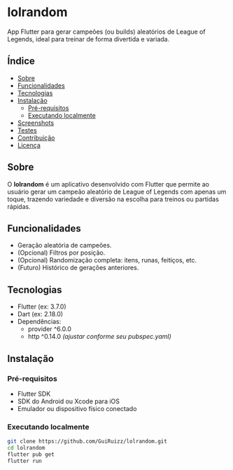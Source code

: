 # lolrandom

App Flutter para gerar campeões (ou builds) aleatórios de League of Legends, ideal para treinar de forma divertida e variada.

## Índice

- [Sobre](#sobre)  
- [Funcionalidades](#funcionalidades)  
- [Tecnologias](#tecnologias)  
- [Instalação](#instalação)  
  - [Pré-requisitos](#pré-requisitos)  
  - [Executando localmente](#executando-localmente)  
- [Screenshots](#screenshots)  
- [Testes](#testes)  
- [Contribuição](#contribuição)  
- [Licença](#licença)

## Sobre

O **lolrandom** é um aplicativo desenvolvido com Flutter que permite ao usuário gerar um campeão aleatório de League of Legends com apenas um toque, trazendo variedade e diversão na escolha para treinos ou partidas rápidas.

## Funcionalidades

- Geração aleatória de campeões.
- (Opcional) Filtros por posição.
- (Opcional) Randomização completa: itens, runas, feitiços, etc.
- (Futuro) Histórico de gerações anteriores.

## Tecnologias

- Flutter (ex: 3.7.0)
- Dart (ex: 2.18.0)
- Dependências:
  - provider ^6.0.0
  - http ^0.14.0
  *(ajustar conforme seu pubspec.yaml)*

## Instalação

### Pré-requisitos

- Flutter SDK
- SDK do Android ou Xcode para iOS
- Emulador ou dispositivo físico conectado

### Executando localmente

```bash
git clone https://github.com/GuiRuizz/lolrandom.git
cd lolrandom
flutter pub get
flutter run
